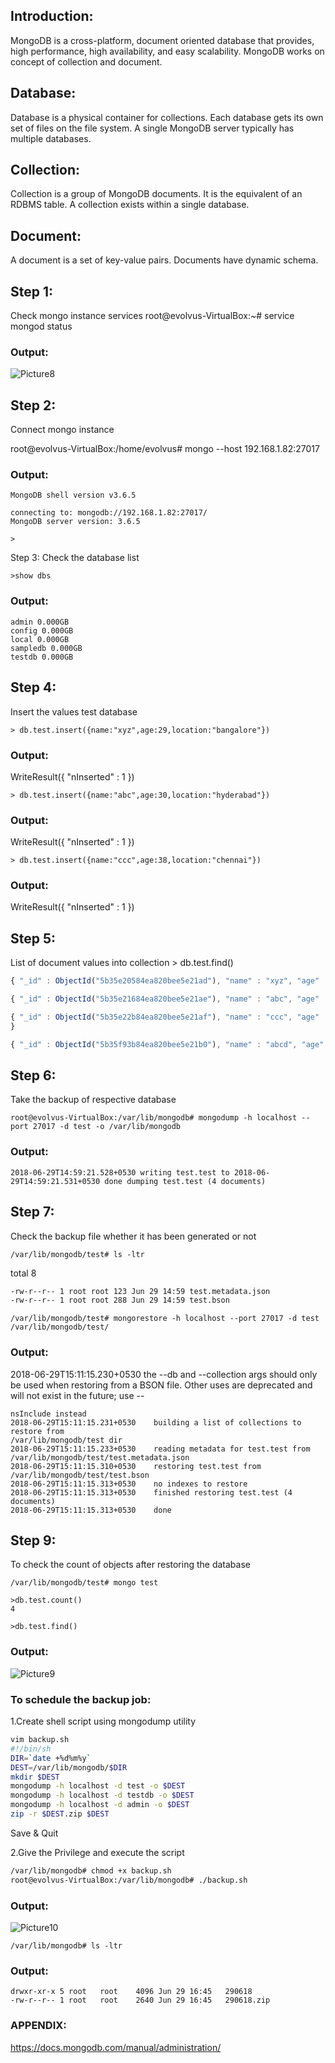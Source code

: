 ## Introduction:

MongoDB is a cross-platform, document oriented database that provides, high performance, high availability, and easy scalability. MongoDB works on concept of collection and document.

## Database:

Database is a physical container for collections. Each database gets its own set of files on the file system. A single MongoDB server typically has multiple databases.

## Collection:
Collection is a group of MongoDB documents. It is the equivalent of an RDBMS table. A collection exists within a single database.

## Document:
A document is a set of key-value pairs. Documents have dynamic schema.

## Step 1:
Check mongo instance services root@evolvus-VirtualBox:~# service mongod status

### Output:
![Picture8](https://storage.googleapis.com/slt12/Picture8.png)

## Step 2:
Connect mongo instance

root@evolvus-VirtualBox:/home/evolvus# mongo --host 192.168.1.82:27017

### Output:
```console
MongoDB shell version v3.6.5

connecting to: mongodb://192.168.1.82:27017/
MongoDB server version: 3.6.5

>
```
Step 3: 
Check the database list
```console
>show dbs
```

### Output:
```console
admin 0.000GB 
config 0.000GB 
local 0.000GB 
sampledb 0.000GB 
testdb 0.000GB
```
## Step 4:
Insert the values test database
```consle
> db.test.insert({name:"xyz",age:29,location:"bangalore"})
```
### Output:
WriteResult({ "nInserted" : 1 })
```console
> db.test.insert({name:"abc",age:30,location:"hyderabad"})
```
### Output:
WriteResult({ "nInserted" : 1 })
```console
> db.test.insert({name:"ccc",age:38,location:"chennai"})
```
### Output:
WriteResult({ "nInserted" : 1 })

## Step 5:
List of document values into collection > db.test.find()
```js
{ "_id" : ObjectId("5b35e20584ea820bee5e21ad"), "name" : "xyz", "age" : 29, "location" : "bangalore" }

{ "_id" : ObjectId("5b35e21684ea820bee5e21ae"), "name" : "abc", "age" : 30, "location" : "hyderabad" }

{ "_id" : ObjectId("5b35e22b84ea820bee5e21af"), "name" : "ccc", "age" : 38, "location" : "chennai"
}

{ "_id" : ObjectId("5b35f93b84ea820bee5e21b0"), "name" : "abcd", "age" : 38, "location" : "Mumbai" }
```

## Step 6:
Take the backup of respective database
```console
root@evolvus-VirtualBox:/var/lib/mongodb# mongodump -h localhost --port 27017 -d test -o /var/lib/mongodb
```
### Output:
```console
2018-06-29T14:59:21.528+0530 writing test.test to 2018-06-29T14:59:21.531+0530 done dumping test.test (4 documents)
```
## Step 7:
Check the backup file whether it has been generated or not
```console
/var/lib/mongodb/test# ls -ltr
```
total 8
```bash
-rw-r--r-- 1 root root 123 Jun 29 14:59 test.metadata.json
-rw-r--r-- 1 root root 288 Jun 29 14:59 test.bson
```
```console
/var/lib/mongodb/test# mongorestore -h localhost --port 27017 -d test /var/lib/mongodb/test/
```
### Output:

2018-06-29T15:11:15.230+0530 the --db and --collection args should only be used when restoring from a BSON file. Other uses are deprecated and will not exist in the future; use --
```console
nsInclude instead		
2018-06-29T15:11:15.231+0530	building a list of collections to restore from
/var/lib/mongodb/test dir		
2018-06-29T15:11:15.233+0530	reading metadata for test.test from
/var/lib/mongodb/test/test.metadata.json
2018-06-29T15:11:15.310+0530	restoring test.test from /var/lib/mongodb/test/test.bson
2018-06-29T15:11:15.313+0530	no indexes to restore
2018-06-29T15:11:15.313+0530	finished restoring test.test (4 documents)	
2018-06-29T15:11:15.313+0530	done
```

## Step 9:
To check the count of objects after restoring the database
```console
/var/lib/mongodb/test# mongo test

>db.test.count()
4

>db.test.find()
```
### Output:
![Picture9](https://storage.googleapis.com/slt12/Picture9.png)

### To schedule the backup job:

1.Create shell script using mongodump utility 
```sh
vim backup.sh
#!/bin/sh
DIR=`date +%d%m%y` 
DEST=/var/lib/mongodb/$DIR 
mkdir $DEST
mongodump -h localhost -d test -o $DEST 
mongodump -h localhost -d testdb -o $DEST 
mongodump -h localhost -d admin -o $DEST 
zip -r $DEST.zip $DEST
```
Save & Quit

2.Give the Privilege and execute the script
```sh
/var/lib/mongodb# chmod +x backup.sh 
root@evolvus-VirtualBox:/var/lib/mongodb# ./backup.sh
```
### Output:
![Picture10](https://storage.googleapis.com/slt12/Picture10.png)

```console
/var/lib/mongodb# ls -ltr
```

### Output:	
```console				
drwxr-xr-x 5 root	root	4096 Jun 29 16:45	290618	
-rw-r--r-- 1 root	root	2640 Jun 29 16:45	290618.zip
```

### APPENDIX:

https://docs.mongodb.com/manual/administration/